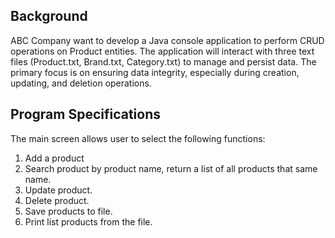 <h2>Background</h2>
ABC Company want to develop a Java console application to perform CRUD operations on Product entities.
The application will interact with three text files (Product.txt, Brand.txt, Category.txt) to manage and persist
data. The primary focus is on ensuring data integrity, especially during creation, updating, and deletion
operations.

<h2>Program Specifications</h2>
The main screen allows user to select the following functions:
<p></p>
<ol>
  <li>Add a product</li>
  <li>Search product by product name, return a list of all products that same name.</li>
  <li>Update product.</li>
  <li>Delete product.</li>
  <li>Save products to file.</li>
  <li>Print list products from the file.</li>
</ol>
